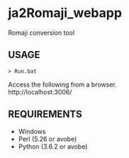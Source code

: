 # ja2Romaji_webapp 
Romaji conversion tool

## USAGE
```
> Run.bat
```

Access the following from a browser.</br>
http://localhost:3006/

## REQUIREMENTS
- Windows
- Perl (5.26 or avobe)
- Python (3.6.2 or avobe)
